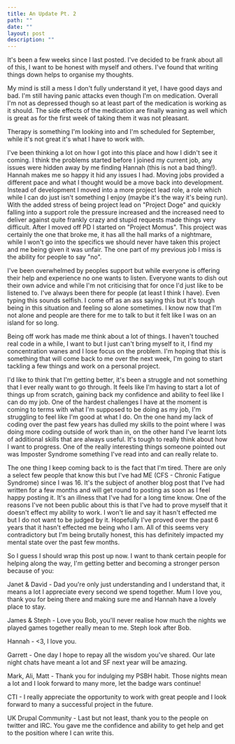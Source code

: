 ```yaml
---
title: An Update Pt. 2
path: ""
date: ""
layout: post
description: ""
---
```

It's been a few weeks since I last posted. I've decided to be frank about all of this, I want to be honest with myself and others. I've found that writing things down helps to organise my thoughts.

My mind is still a mess I don't fully understand it yet, I have good days and bad. I'm still having panic attacks even though I'm on medication. Overall I'm not as depressed though so at least part of the medication is working as it should. The side effects of the medication are finally waning as well which is great as for the first week of taking them it was not pleasant.

Therapy is something I'm looking into and I'm scheduled for September, while it's not great it's what I have to work with.

I've been thinking a lot on how I got into this place and how I didn't see it coming. I think the problems started before I joined my current job, any issues were hidden away by me finding Hannah (this is not a bad thing!). Hannah makes me so happy it hid any issues I had. Moving jobs provided a different pace and what I thought would be a move back into development. Instead of development I moved into a more project lead role, a role which while I can do just isn't something I enjoy (maybe it's the way it's being run). With the added stress of being project lead on "Project Doge" and quickly falling into a support role the pressure increased and the increased need to deliver against quite frankly crazy and stupid requests made things very difficult. After I moved off PD I started on "Project Momus". This project was certainly the one that broke me, it has all the hall marks of a nightmare, while I won't go into the specifics we should never have taken this project and me being given it was unfair. The one part of my previous job I miss is the ability for people to say "no".

I've been overwhelmed by peoples support but while everyone is offering their help and experience no one wants to listen. Everyone wants to dish out their own advice and while I'm not criticising that for once I'd just like to be listened to. I've always been there for people (at least I think I have). Even typing this sounds selfish. I come off as an ass saying this but it's tough being in this situation and feeling so alone sometimes. I know now that I'm not alone and people are there for me to talk to but it felt like I was on an island for so long.

Being off work has made me think about a lot of things. I haven't touched real code in a while, I want to but I just can't bring myself to it, I find my concentration wanes and I lose focus on the problem. I'm hoping that this is something that will come back to me over the next week, I'm going to start tackling a few things and work on a personal project.

I'd like to think that I'm getting better, it's been a struggle and not something that I ever really want to go through. It feels like I'm having to start a lot of things up from scratch, gaining back my confidence and ability to feel like I can do my job. One of the hardest challenges I have at the moment is coming to terms with what I'm supposed to be doing as my job, I'm struggling to feel like I'm good at what I do. On the one hand my lack of coding over the past few years has dulled my skills to the point where I was doing more coding outside of work than in, on the other hand I've learnt lots of additional skills that are always useful. It's tough to really think about how I want to progress. One of the really interesting things someone pointed out was Imposter Syndrome something I've read into and can really relate to.

The one thing I keep coming back to is the fact that I'm tired. There are only a select few people that know this but I've had ME (CFS - Chronic Fatigue Syndrome) since I was 16. It's the subject of another blog post that I've had written for a few months and will get round to posting as soon as I feel happy posting it. It's an illness that I've had for a long time know. One of the reasons I've not been public about this is that I've had to prove myself that it doesn't effect my ability to work. I won't lie and say it hasn't effected me but I do not want to be judged by it. Hopefully I've proved over the past 6 years that it hasn't effected me being who I am. All of this seems very contradictory but I'm being brutally honest, this has definitely impacted my mental state over the past few months.

So I guess I should wrap this post up now. I want to thank certain people for helping along the way, I'm getting better and becoming a stronger person because of you:

Janet & David - Dad you're only just understanding and I understand that, it means a lot I appreciate every second we spend together. Mum I love you, thank you for being there and making sure me and Hannah have a lovely place to stay.

James & Steph - Love you Bob, you'll never realise how much the nights we played games together really mean to me. Steph look after Bob.

Hannah - <3, I love you.

Garrett - One day I hope to repay all the wisdom you've shared. Our late night chats have meant a lot and SF next year will be amazing.

Mark, Ali, Matt - Thank you for indulging my PSBH habit. Those nights mean a lot and I look forward to many more, let the badge wars continue!

CTI - I really appreciate the opportunity to work with great people and I look forward to many a successful project in the future.

UK Drupal Community - Last but not least, thank you to the people on twitter and IRC. You gave me the confidence and ability to get help and get to the position where I can write this.
